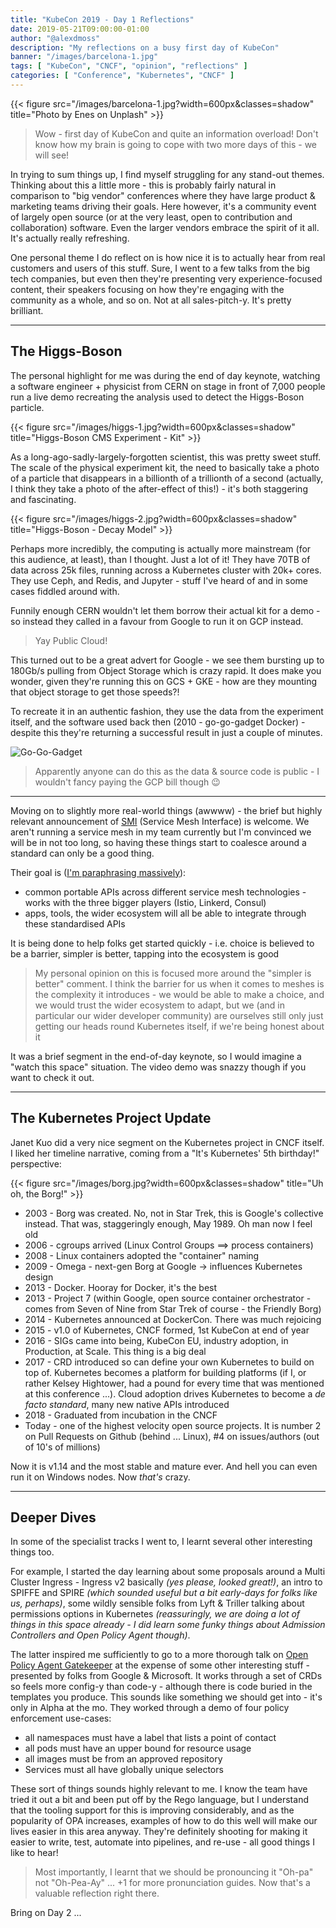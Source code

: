 ```yaml
---
title: "KubeCon 2019 - Day 1 Reflections"
date: 2019-05-21T09:00:00-01:00
author: "@alexdmoss"
description: "My reflections on a busy first day of KubeCon"
banner: "/images/barcelona-1.jpg"
tags: [ "KubeCon", "CNCF", "opinion", "reflections" ]
categories: [ "Conference", "Kubernetes", "CNCF" ]
---
```


{{< figure src="/images/barcelona-1.jpg?width=600px&classes=shadow" title="Photo by Enes on Unplash" >}}

<!-- https://unsplash.com/photos/f-DvU93UhTs -->

> Wow - first day of KubeCon and quite an information overload! Don't know how my brain is going to cope with two more days of this - we will see!

In trying to sum things up, I find myself struggling for any stand-out themes. Thinking about this a little more - this is probably fairly natural in comparison to "big vendor" conferences where they have large product & marketing teams driving their goals. Here however, it's a community event of largely open source (or at the very least, open to contribution and collaboration) software. Even the larger vendors embrace the spirit of it all. It's actually really refreshing.

One personal theme I do reflect on is how nice it is to actually hear from real customers and users of this stuff. Sure, I went to a few talks from the big tech companies, but even then they're presenting very experience-focused content, their speakers focusing on how they're engaging with the community as a whole, and so on. Not at all sales-pitch-y. It's pretty brilliant.

---

## The Higgs-Boson

The personal highlight for me was during the end of day keynote, watching a software engineer + physicist from CERN on stage in front of 7,000 people run a live demo recreating the analysis used to detect the Higgs-Boson particle.

{{< figure src="/images/higgs-1.jpg?width=600px&classes=shadow" title="Higgs-Boson CMS Experiment - Kit" >}}

As a long-ago-sadly-largely-forgotten scientist, this was pretty sweet stuff. The scale of the physical experiment kit, the need to basically take a photo of a particle that disappears in a billionth of a trillionth of a second (actually, I think they take a photo of the after-effect of this!) - it's both staggering and fascinating.

{{< figure src="/images/higgs-2.jpg?width=600px&classes=shadow" title="Higgs-Boson - Decay Model" >}}

Perhaps more incredibly, the computing is actually more mainstream (for this audience, at least), than I thought. Just a lot of it! They have 70TB of data across 25k files, running across a Kubernetes cluster with 20k+ cores. They use Ceph, and Redis, and Jupyter - stuff I've heard of and in some cases fiddled around with.

Funnily enough CERN wouldn't let them borrow their actual kit for a demo - so instead they called in a favour from Google to run it on GCP instead.

> Yay Public Cloud!

This turned out to be a great advert for Google - we see them bursting up to 180Gb/s pulling from Object Storage which is crazy rapid. It does make you wonder, given they're running this on GCS + GKE - how are they mounting that object storage to get those speeds?!

To recreate it in an authentic fashion, they use the data from the experiment itself, and the software used back then (2010 - go-go-gadget Docker) - despite this they're returning a successful result in just a couple of minutes.

![Go-Go-Gadget](/images/gadget.png)

> Apparently anyone can do this as the data & source code is public - I wouldn't fancy paying the GCP bill though :wink:

---

Moving on to slightly more real-world things (awwww) - the brief but highly relevant announcement of [SMI](https://smi-spec.io/) (Service Mesh Interface) is welcome. We aren't running a service mesh in my team currently but I'm convinced we will be in not too long, so having these things start to coalesce around a standard can only be a good thing. 

Their goal is ([I'm paraphrasing massively](https://cloudblogs.microsoft.com/opensource/2019/05/21/service-mesh-interface-smi-release/)):

- common portable APIs across different service mesh technologies - works with the three bigger players (Istio, Linkerd, Consul)
- apps, tools, the wider ecosystem will all be able to integrate through these standardised APIs

It is being done to help folks get started quickly - i.e. choice is believed to be a barrier, simpler is better, tapping into the ecosystem is good

> My personal opinion on this is focused more around the "simpler is better" comment. I think the barrier for us when it comes to meshes is the complexity it introduces - we would be able to make a choice, and we would trust the wider ecosystem to adapt, but we (and in particular our wider developer community) are ourselves still only just getting our heads round Kubernetes itself, if we're being honest about it

It was a brief segment in the end-of-day keynote, so I would imagine a "watch this space" situation. The video demo was snazzy though if you want to check it out.

---

## The Kubernetes Project Update

Janet Kuo did a very nice segment on the Kubernetes project in CNCF itself. I liked her timeline narrative, coming from a "It's Kubernetes' 5th birthday!" perspective:

{{< figure src="/images/borg.jpg?width=600px&classes=shadow" title="Uh oh, the Borg!" >}}

- 2003 - Borg was created. No, not in Star Trek, this is Google's collective instead. That was, staggeringly enough, May 1989. Oh man now I feel old
- 2006 - cgroups arrived (Linux Control Groups ==> process containers)
- 2008 - Linux containers adopted the "container" naming
- 2009 - Omega - next-gen Borg at Google -> influences Kubernetes design
- 2013 - Docker. Hooray for Docker, it's the best
- 2013 - Project 7 (within Google, open source container orchestrator - comes from Seven of Nine from Star Trek of course - the Friendly Borg)
- 2014 - Kubernetes announced at DockerCon. There was much rejoicing
- 2015 - v1.0 of Kubernetes, CNCF formed, 1st KubeCon at end of year
- 2016 - SIGs came into being, KubeCon EU, industry adoption, in Production, at Scale. This thing is a big deal
- 2017 - CRD introduced so can define your own Kubernetes to build on top of. Kubernetes becomes a platform for building platforms (if I, or rather Kelsey Hightower, had a pound for every time that was mentioned at this conference ...). Cloud adoption drives Kubernetes to become a *de facto standard*, many new native APIs introduced
- 2018 - Graduated from incubation in the CNCF
- Today - one of the highest velocity open source projects. It is number 2 on Pull Requests on Github (behind ... Linux), #4 on issues/authors (out of 10's of millions)

Now it is v1.14 and the most stable and mature ever. And hell you can even run it on Windows nodes. Now *that's* crazy.

---

## Deeper Dives

In some of the specialist tracks I went to, I learnt several other interesting things too.

For example, I started the day learning about some proposals around a Multi Cluster Ingress - Ingress v2 basically *(yes please, looked great!)*, an intro to SPIFFE and SPIRE *(which sounded useful but a bit early-days for folks like us, perhaps)*, some wildly sensible folks from Lyft & Triller talking about permissions options in Kubernetes *(reassuringly, we are doing a lot of things in this space already - I did learn some funky things about Admission Controllers and Open Policy Agent though)*.

The latter inspired me sufficiently to go to a more thorough talk on [Open Policy Agent Gatekeeper](https://github.com/open-policy-agent/gatekeeper) at the expense of some other interesting stuff - presented by folks from Google & Microsoft. It works through a set of CRDs so feels more config-y than code-y - although there is code buried in the templates you produce. This sounds like something we should get into - it's only in Alpha at the mo. They worked through a demo of four policy enforcement use-cases:

- all namespaces must have a label that lists a point of contact
- all pods must have an upper bound for resource usage
- all images must be from an approved repository
- Services must all have globally unique selectors

These sort of things sounds highly relevant to me. I know the team have tried it out a bit and been put off by the Rego language, but I understand that the tooling support for this is improving considerably, and as the popularity of OPA increases, examples of how to do this well will make our lives easier in this area anyway. They're definitely shooting for making it easier to write, test, automate into pipelines, and re-use - all good things I like to hear!

> Most importantly, I learnt that we should be pronouncing it "Oh-pa" not "Oh-Pea-Ay" ... +1 for more pronunciation guides. Now that's a valuable reflection right there.

Bring on Day 2 ...
